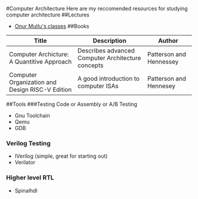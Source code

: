 #Computer Architecture
Here are my reccomended resources for studying computer architecture
##Lectures
- [Onur Mutlu's classes](http://people.inf.ethz.ch/omutlu/)
##Books

|Title|Description|Author|
|-----|-----------|------|
|Computer Archicture: A Quantitive Approach| Describes advanced Computer Architecture concepts| Patterson and Hennessey|
|Computer Organization and Design RISC-V Edition|A good introduction to computer ISAs|Patterson and Hennesey|

##Tools
###Testing Code or Assembly or A/B Testing
- Gnu Toolchain
- Qemu
- GDB 
### Verilog Testing
- IVerilog (simple, great for starting out)
- Verilator
### Higher level RTL 
- Spinalhdl

